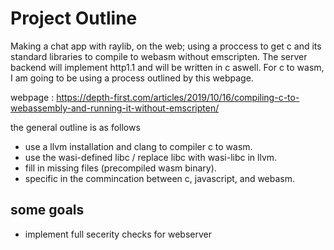 

# Project Outline

Making a chat app with raylib, on the web;
using a proccess to get c and its standard libraries to compile to webasm without emscripten.
The server backend will implement http1.1 and will be written in c aswell. 
For c to wasm, I am going to be using a process outlined by this 
webpage.

webpage :
https://depth-first.com/articles/2019/10/16/compiling-c-to-webassembly-and-running-it-without-emscripten/

the general outline is as follows
* use a llvm installation and clang to compiler c to wasm.
* use the wasi-defined libc / replace libc with wasi-libc in llvm.
* fill in missing files (precompiled wasm binary).
* specific in the commincation between c, javascript, and webasm.


## some goals
* implement full secerity checks for webserver

